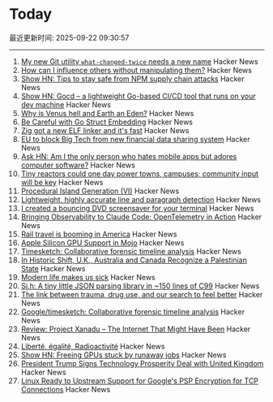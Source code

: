 # Today

最近更新时间: 2025-09-22 09:30:57

--- 
1. [My new Git utility `what-changed-twice` needs a new name](https://blog.plover.com/2025/09/21/#what-changed-twice) Hacker News
2. [How can I influence others without manipulating them?](https://andiroberts.com/leadership-questions/how-to-influence-others-without-manipulating) Hacker News
3. [Show HN: Tips to stay safe from NPM supply chain attacks](https://github.com/bodadotsh/npm-security-best-practices) Hacker News
4. [Show HN: Gocd – a lightweight Go-based CI/CD tool that runs on your dev machine](https://github.com/simonjcarr/gocd) Hacker News
5. [Why is Venus hell and Earth an Eden?](https://www.quantamagazine.org/why-is-venus-hell-and-earth-an-eden-20250915/) Hacker News
6. [Be Careful with Go Struct Embedding](https://mattjhall.co.uk/posts/be-careful-with-go-struct-embedding.html) Hacker News
7. [Zig got a new ELF linker and it's fast](https://github.com/ziglang/zig/pull/25299) Hacker News
8. [EU to block Big Tech from new financial data sharing system](https://www.ft.com/content/6596876f-c831-482c-878c-78c1499ef543) Hacker News
9. [Ask HN: Am I the only person who hates mobile apps but adores computer software?](https://news.ycombinator.com/item?id=45327626) Hacker News
10. [Tiny reactors could one day power towns, campuses; community input will be key](https://theconversation.com/nuclear-in-your-backyard-tiny-reactors-could-one-day-power-towns-and-campuses-but-community-input-will-be-key-261225) Hacker News
11. [Procedural Island Generation (VI)](https://brashandplucky.com/2025/09/28/procedural-island-generation-vi.html) Hacker News
12. [Lightweight, highly accurate line and paragraph detection](https://arxiv.org/abs/2203.09638) Hacker News
13. [I created a bouncing DVD screensaver for your terminal](https://github.com/integrii/dvd) Hacker News
14. [Bringing Observability to Claude Code: OpenTelemetry in Action](https://signoz.io/blog/claude-code-monitoring-with-opentelemetry/) Hacker News
15. [Rail travel is booming in America](https://www.economist.com/united-states/2025/09/21/rail-travel-is-booming-in-america) Hacker News
16. [Apple Silicon GPU Support in Mojo](https://forum.modular.com/t/apple-silicon-gpu-support-in-mojo/2295) Hacker News
17. [Timesketch: Collaborative forensic timeline analysis](https://github.com/google/timesketch) Hacker News
18. [In Historic Shift, U.K., Australia and Canada Recognize a Palestinian State](https://www.wsj.com/world/middle-east/in-historic-shift-u-k-australia-and-canada-recognize-a-palestinian-state-83598a66) Hacker News
19. [Modern life makes us sick](https://www.theguardian.com/books/2025/sep/21/how-modern-life-makes-us-sick-and-what-to-do-about-it) Hacker News
20. [Sj.h: A tiny little JSON parsing library in ~150 lines of C99](https://github.com/rxi/sj.h) Hacker News
21. [The link between trauma, drug use, and our search to feel better](https://lithub.com/the-link-between-trauma-drug-use-and-our-search-to-feel-better/) Hacker News
22. [Google/timesketch: Collaborative forensic timeline analysis](https://github.com/google/timesketch) Hacker News
23. [Review: Project Xanadu – The Internet That Might Have Been](https://www.astralcodexten.com/p/your-review-project-xanadu-the-internet) Hacker News
24. [Liberté, égalité, Radioactivité](https://worksinprogress.co/issue/liberte-egalite-radioactivite/) Hacker News
25. [Show HN: Freeing GPUs stuck by runaway jobs](https://github.com/kagehq/gpu-kill) Hacker News
26. [President Trump Signs Technology Prosperity Deal with United Kingdom](https://www.whitehouse.gov/articles/2025/09/president-trump-signs-technology-prosperity-deal-with-united-kingdom/) Hacker News
27. [Linux Ready to Upstream Support for Google's PSP Encryption for TCP Connections](https://www.phoronix.com/news/PSP-Encryption-Linux-6.18) Hacker News
